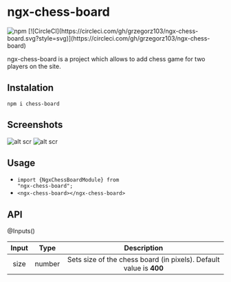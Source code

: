 # ngx-chess-board
<img alt="npm" src="https://img.shields.io/npm/v/ngx-chess-board?color=success&label=npm%20package&logo=success&logoColor=success&style=plastic">
[![CircleCI](https://circleci.com/gh/grzegorz103/ngx-chess-board.svg?style=svg)](https://circleci.com/gh/grzegorz103/ngx-chess-board)

ngx-chess-board is a project which allows to add chess game for two players on the site.

## Instalation
<code>npm i chess-board</code>

## Screenshots
![alt scr](https://i.imgur.com/IgPDO19.png)
![alt scr](https://i.imgur.com/sBmsyZ9.png)

## Usage

* <code>import {NgxChessBoardModule} from "ngx-chess-board";</code>
* `<ngx-chess-board></ngx-chess-board>`

## API

@Inputs()

Input | Type | Description    
| :---: | :---: | :---: |
size | number | Sets size of the chess board (in pixels). Default value is <b>400</b>
